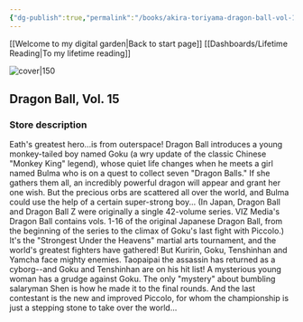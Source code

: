 ```yaml
---
{"dg-publish":true,"permalink":"/books/akira-toriyama-dragon-ball-vol-15/","title":"\"Dragon Ball, Vol. 15\"","tags":["manga","Fantasy"]}
---
```


[[Welcome to my digital garden\|Back to start page]]
[[Dashboards/Lifetime Reading\|To my lifetime reading]]

![cover|150](http://books.google.com/books/content?id=FQAGrkQe5GIC&printsec=frontcover&img=1&zoom=1&source=gbs_api)

## Dragon Ball, Vol. 15

### Store description

Eath's greatest hero...is from outerspace! Dragon Ball introduces a young monkey-tailed boy named Goku (a wry update of the classic Chinese "Monkey King" legend), whose quiet life changes when he meets a girl named Bulma who is on a quest to collect seven "Dragon Balls." If she gathers them all, an incredibly powerful dragon will appear and grant her one wish. But the precious orbs are scattered all over the world, and Bulma could use the help of a certain super-strong boy... (In Japan, Dragon Ball and Dragon Ball Z were originally a single 42-volume series. VIZ Media's Dragon Ball contains vols. 1-16 of the original Japanese Dragon Ball, from the beginning of the series to the climax of Goku's last fight with Piccolo.) It's the "Strongest Under the Heavens" martial arts tournament, and the world's greatest fighters have gathered! But Kuririn, Goku, Tenshinhan and Yamcha face mighty enemies. Taopaipai the assassin has returned as a cyborg--and Goku and Tenshinhan are on his hit list! A mysterious young woman has a grudge against Goku. The only "mystery" about bumbling salaryman Shen is how he made it to the final rounds. And the last contestant is the new and improved Piccolo, for whom the championship is just a stepping stone to take over the world...
```
